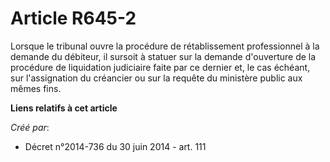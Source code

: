 # Article R645-2

Lorsque le tribunal ouvre la procédure de rétablissement professionnel à la demande du débiteur, il sursoit à statuer sur la
demande d'ouverture de la procédure de liquidation judiciaire faite par ce dernier et, le cas échéant, sur l'assignation du
créancier ou sur la requête du ministère public aux mêmes fins.

**Liens relatifs à cet article**

_Créé par_:

  - Décret n°2014-736 du 30 juin 2014 - art. 111
